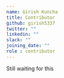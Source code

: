 ```yaml
---
name: Girish Kuncha
title: Contributor
github: girish5337
twitter: ""
linkedin: ""
slack: ""
joining_date: ""
role : contributor
---
```


Still waiting for this
